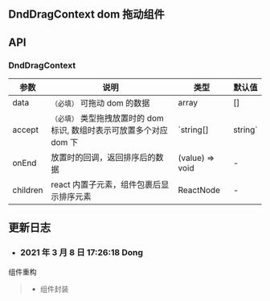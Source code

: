 ## DndDragContext dom 拖动组件

## API

### DndDragContext

| 参数 | 说明 | 类型 | 默认值 |
| --- | --- | --- | --- |
| data | `（必填）` 可拖动 dom 的数据 | array | [] |
| accept | `（必填）` 类型拖拽放置时的 dom 标识, 数组时表示可放置多个对应 dom 下 | `string[] | string` | - |
| onEnd | 放置时的回调，返回排序后的数据 | (value) => void | - |
| children | react 内置子元素，组件包裹后显示排序元素 | ReactNode | - |

## 更新日志

- ### 2021 年 3 月 8 日 17:26:18 Dong

组件重构

> - 组件封装
